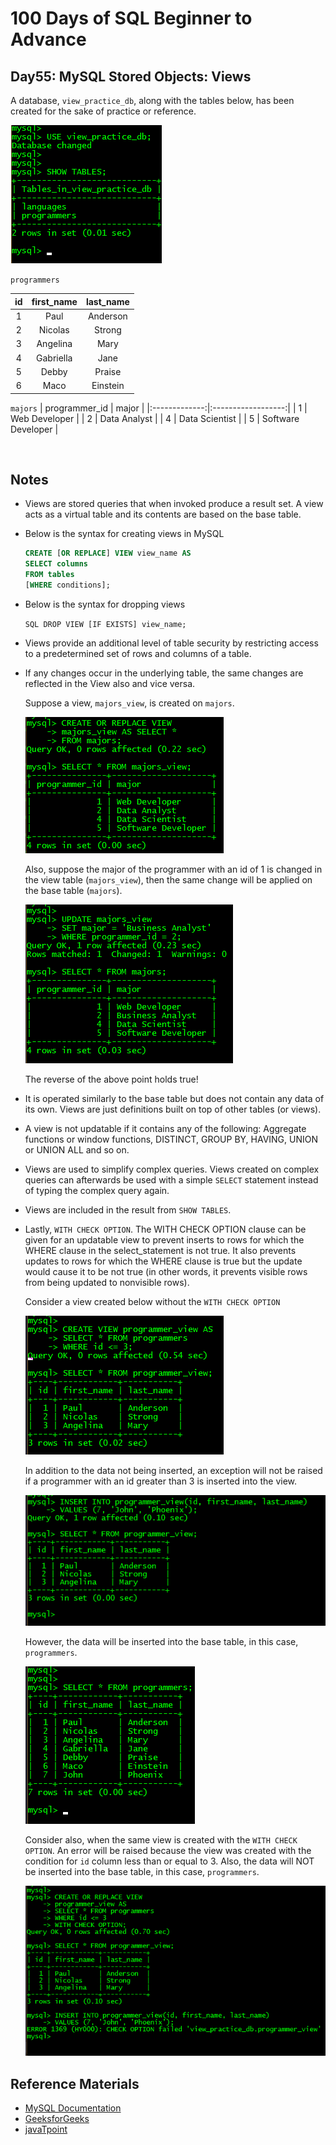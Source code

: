 # 100 Days of SQL Beginner to Advance  
## Day55: MySQL Stored Objects: Views

A database, `view_practice_db`, along with the tables below, has been created for the sake of practice or reference.

<img src="https://github.com/Oyebamiji-Micheal/100-Days-of-SQL-Beginner-to-Advance/blob/master/Log/days/day55/images/image1.png">

`programmers`

| id | first_name | last_name |
|:--:|:----------:|:---------:|
|  1 | Paul       | Anderson  |
|  2 | Nicolas    | Strong    |
|  3 | Angelina   | Mary      |
|  4 | Gabriella  | Jane      |
|  5 | Debby      | Praise    |
|  6 | Maco       | Einstein  |

`majors`
| programmer_id | major              |
|:-------------:|:------------------:|
|             1 | Web Developer      |
|             2 | Data Analyst       |
|             4 | Data Scientist     |
|             5 | Software Developer |

<br>

## Notes 

- Views are stored queries that when invoked produce a result set. A view acts as a virtual table and its contents are based on the base table.

- Below is the syntax for creating views in MySQL
  
    ```SQL
    CREATE [OR REPLACE] VIEW view_name AS    
    SELECT columns    
    FROM tables     
    [WHERE conditions];    
    ```

- Below is the syntax for dropping views
  
    ```SQL DROP VIEW [IF EXISTS] view_name; ```
    
- Views provide an additional level of table security by restricting access to a predetermined set of rows and columns of a table.

- If any changes occur in the underlying table, the same changes are reflected in the View also and vice versa.

    Suppose a view, `majors_view`, is created on `majors`.

    <img src="https://github.com/Oyebamiji-Micheal/100-Days-of-SQL-Beginner-to-Advance/blob/master/Log/days/day55/images/image2.png">

    Also, suppose the major of the programmer with an id of 1 is changed in the view table (`majors_view`), then the same change will be applied on the base table (`majors`).
   
    <img src="https://github.com/Oyebamiji-Micheal/100-Days-of-SQL-Beginner-to-Advance/blob/master/Log/days/day55/images/image3.png">

    The reverse of the above point holds true!


- It is operated similarly to the base table but does not contain any data of its own. Views are just definitions built on top of other tables (or views). 

- A view is not updatable if it contains any of the following: Aggregate functions or window functions, DISTINCT, GROUP BY, HAVING, UNION or UNION ALL and so on.

- Views are used to simplify complex queries. Views created on complex queries can afterwards be used with a simple `SELECT` statement instead of typing the complex query again.

- Views are included in the result from `SHOW TABLES`.

- Lastly, `WITH CHECK OPTION`. The WITH CHECK OPTION clause can be given for an updatable view to prevent inserts to rows for which the WHERE clause in the select_statement is not true. It also prevents updates to rows for which the WHERE clause is true but the update would cause it to be not true (in other words, it prevents visible rows from being updated to nonvisible rows).

    Consider a view created below without the `WITH CHECK OPTION`

    <img src="https://github.com/Oyebamiji-Micheal/100-Days-of-SQL-Beginner-to-Advance/blob/master/Log/days/day55/images/image4.png">

    In addition to the data not being inserted, an exception will not be raised if a programmer with an id greater than 3 is inserted into the view. 
    
    <img src="https://github.com/Oyebamiji-Micheal/100-Days-of-SQL-Beginner-to-Advance/blob/master/Log/days/day55/images/image5.png">

    However, the data will be inserted into the base table, in this case, `programmers`.
    
    <img src="https://github.com/Oyebamiji-Micheal/100-Days-of-SQL-Beginner-to-Advance/blob/master/Log/days/day55/images/image6.png">

    <br>

    Consider also, when the same view is created with the `WITH CHECK OPTION`. An error will be raised because the view was created with the condition for `id` column less than or equal to 3. Also, the data will NOT be inserted into the base table, in this case, `programmers`.
    
    <img src="https://github.com/Oyebamiji-Micheal/100-Days-of-SQL-Beginner-to-Advance/blob/master/Log/days/day55/images/image7.png">


## Reference Materials
- [MySQL Documentation](https://dev.mysql.com/doc/refman/8.0/en/view-check-option.html)
- [GeeksforGeeks](https://www.geeksforgeeks.org/sql-views)
- [javaTpoint](https://www.javatpoint.com/mysql-view)



